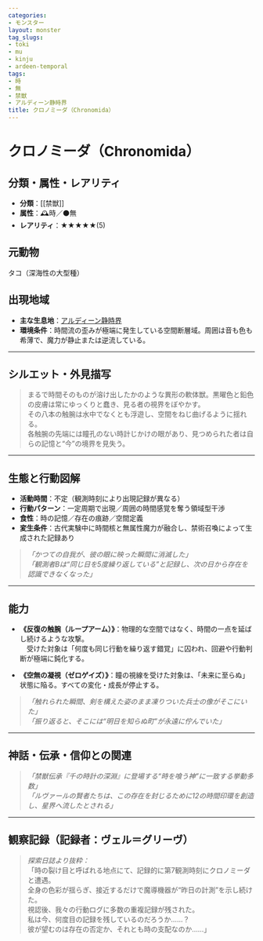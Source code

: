 ```yaml
---
categories:
- モンスター
layout: monster
tag_slugs:
- toki
- mu
- kinju
- ardeen-temporal
tags:
- 時
- 無
- 禁獣
- アルディーン静時界
title: クロノミーダ（Chronomida）
---
```


# クロノミーダ（Chronomida）

## 分類・属性・レアリティ
* **分類**：[[禁獣]]
* **属性**：🕰時／⚫無
* **レアリティ**：★★★★★(5)

## 元動物
タコ（深海性の大型種）

## 出現地域
* **主な生息地**：[アルディーン静時界](../place/ardeen_temporal.md)
* **環境条件**：時間流の歪みが極端に発生している空間断層域。周囲は音も色も希薄で、魔力が静止または逆流している。

---

## シルエット・外見描写
> まるで時間そのものが溶け出したかのような異形の軟体獣。黒曜色と鉛色の皮膚は常にゆっくりと蠢き、見る者の視界をぼやかす。  
> その八本の触腕は水中でなくとも浮遊し、空間をねじ曲げるように揺れる。  
> 各触腕の先端には瞳孔のない時計じかけの眼があり、見つめられた者は自らの記憶と“今”の境界を見失う。

---

## 生態と行動図解
* **活動時間**：不定（観測時刻により出現記録が異なる）
* **行動パターン**：一定周期で出現／周囲の時間感覚を奪う領域型干渉
* **食性**：時の記憶／存在の痕跡／空間定義
* **変生条件**：古代実験中に時間核と無属性魔力が融合し、禁術召喚によって生成された記録あり

> *「かつての自我が、彼の眼に映った瞬間に消滅した」*  
> *「観測者Bは“同じ日を5度繰り返している”と記録し、次の日から存在を認識できなくなった」*

---

## 能力
* **《反復の触腕（ループアーム）》**：物理的な空間ではなく、時間の一点を延ばし続けるような攻撃。  
　受けた対象は「何度も同じ行動を繰り返す錯覚」に囚われ、回避や行動判断が極端に鈍化する。

* **《空無の凝視（ゼロゲイズ）》**：瞳の視線を受けた対象は、「未来に至らぬ」状態に陥る。すべての変化・成長が停止する。

> *「触れられた瞬間、剣を構えた姿のまま凍りついた兵士の像がそこにいた」*  
> *「振り返ると、そこには“明日を知らぬ町”が永遠に佇んでいた」*

---

## 神話・伝承・信仰との関連
> *「禁獣伝承『千の時計の深淵』に登場する“時を喰う神”に一致する挙動多数」*  
> *「ルヴァールの賢者たちは、この存在を封じるために12の時間印環を創造し、星界へ流したとされる」*

---

## 観察記録（記録者：ヴェル＝グリーヴ）

> *探索日誌より抜粋：*  
> 「時の裂け目と呼ばれる地点にて、記録的に第7観測時刻にクロノミーダと遭遇。  
> 全身の色彩が揺らぎ、接近するだけで魔導機器が“昨日の計測”を示し続けた。  
> 視認後、我々の行動ログに多数の重複記録が残された。  
> 私は今、何度目の記録を残しているのだろうか……？  
> 彼が望むのは存在の否定か、それとも時の支配なのか……」